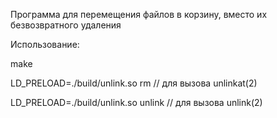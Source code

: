 Программа для перемещения файлов в корзину, вместо их безвозвратного удаления

Использование:

make

LD_PRELOAD=./build/unlink.so rm <filepath>        // для вызова unlinkat(2)

LD_PRELOAD=./build/unlink.so unlink <filepath>    // для вызова unlink(2)